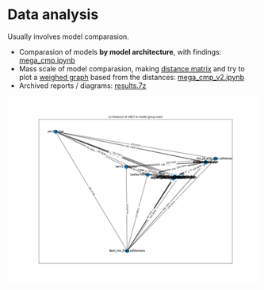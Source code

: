 # Data analysis #

Usually involves model comparasion.

- Comparasion of models **by model architecture**, with findings: [mega_cmp.ipynb](mega_cmp.ipynb)
- Mass scale of model comparasion, making [distance matrix](https://en.wikipedia.org/wiki/Distance_matrix) and try to plot a [weighed graph](https://en.wikipedia.org/wiki/Graph_(discrete_mathematics)) based from the distances: [mega_cmp_v2.ipynb](mega_cmp_v2.ipynb)
- Archived reports / diagrams: [results.7z](results.7z)

![img_v2/main_unet.png](img_v2/main_unet.png)